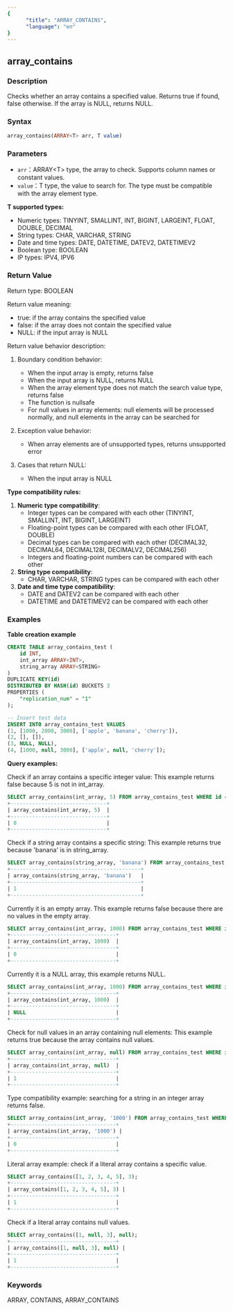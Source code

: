 ```yaml
---
{
      "title": "ARRAY_CONTAINS",
      "language": "en"
}
---
```


## array_contains

<version since="1.2.0">


</version>

### Description

Checks whether an array contains a specified value. Returns true if found, false otherwise. If the array is NULL, returns NULL.

### Syntax

```sql
array_contains(ARRAY<T> arr, T value)
```

### Parameters

- `arr`：ARRAY\<T> type, the array to check. Supports column names or constant values.
- `value`：T type, the value to search for. The type must be compatible with the array element type.

**T supported types:**
- Numeric types: TINYINT, SMALLINT, INT, BIGINT, LARGEINT, FLOAT, DOUBLE, DECIMAL
- String types: CHAR, VARCHAR, STRING
- Date and time types: DATE, DATETIME, DATEV2, DATETIMEV2
- Boolean type: BOOLEAN
- IP types: IPV4, IPV6

### Return Value

Return type: BOOLEAN

Return value meaning:
- true: if the array contains the specified value
- false: if the array does not contain the specified value
- NULL: if the input array is NULL

Return value behavior description:

1. Boundary condition behavior:
   - When the input array is empty, returns false
   - When the input array is NULL, returns NULL
   - When the array element type does not match the search value type, returns false
   - The function is nullsafe
   - For null values in array elements: null elements will be processed normally, and null elements in the array can be searched for

2. Exception value behavior:
   - When array elements are of unsupported types, returns unsupported error

3. Cases that return NULL:
   - When the input array is NULL

**Type compatibility rules:**
1. **Numeric type compatibility**:
   - Integer types can be compared with each other (TINYINT, SMALLINT, INT, BIGINT, LARGEINT)
   - Floating-point types can be compared with each other (FLOAT, DOUBLE)
   - Decimal types can be compared with each other (DECIMAL32, DECIMAL64, DECIMAL128I, DECIMALV2, DECIMAL256)
   - Integers and floating-point numbers can be compared with each other
2. **String type compatibility**:
   - CHAR, VARCHAR, STRING types can be compared with each other
3. **Date and time type compatibility**:
   - DATE and DATEV2 can be compared with each other
   - DATETIME and DATETIMEV2 can be compared with each other

### Examples

**Table creation example**
```sql
CREATE TABLE array_contains_test (
    id INT,
    int_array ARRAY<INT>,
    string_array ARRAY<STRING>
)
DUPLICATE KEY(id)
DISTRIBUTED BY HASH(id) BUCKETS 3
PROPERTIES (
    "replication_num" = "1"
);

-- Insert test data
INSERT INTO array_contains_test VALUES
(1, [1000, 2000, 3000], ['apple', 'banana', 'cherry']),
(2, [], []),
(3, NULL, NULL),
(4, [1000, null, 3000], ['apple', null, 'cherry']);
```

**Query examples:**

Check if an array contains a specific integer value: This example returns false because 5 is not in int_array.
```sql
SELECT array_contains(int_array, 5) FROM array_contains_test WHERE id = 1;
+-------------------------------+
| array_contains(int_array, 5)  |
+-------------------------------+
| 0                             |
+-------------------------------+
```

Check if a string array contains a specific string: This example returns true because 'banana' is in string_array.
```sql
SELECT array_contains(string_array, 'banana') FROM array_contains_test WHERE id = 1;
+------------------------------------------+
| array_contains(string_array, 'banana')   |
+------------------------------------------+
| 1                                        |
+------------------------------------------+
```

Currently it is an empty array. This example returns false because there are no values in the empty array.
```sql
SELECT array_contains(int_array, 1000) FROM array_contains_test WHERE id = 2;
+----------------------------------+
| array_contains(int_array, 1000)  |
+----------------------------------+
| 0                                |
+----------------------------------+
```

Currently it is a NULL array, this example returns NULL.
```sql
SELECT array_contains(int_array, 1000) FROM array_contains_test WHERE id = 3;
+----------------------------------+
| array_contains(int_array, 1000)  |
+----------------------------------+
| NULL                             |
+----------------------------------+
```

Check for null values in an array containing null elements: This example returns true because the array contains null values.
```sql
SELECT array_contains(int_array, null) FROM array_contains_test WHERE id = 4;
+----------------------------------+
| array_contains(int_array, null)  |
+----------------------------------+
| 1                                |
+----------------------------------+
```

Type compatibility example: searching for a string in an integer array returns false.
```sql
SELECT array_contains(int_array, '1000') FROM array_contains_test WHERE id = 1;
+----------------------------------+
| array_contains(int_array, '1000') |
+----------------------------------+
| 0                                |
+----------------------------------+
```

Literal array example: check if a literal array contains a specific value.
```sql
SELECT array_contains([1, 2, 3, 4, 5], 3);
+----------------------------------+
| array_contains([1, 2, 3, 4, 5], 3) |
+----------------------------------+
| 1                                |
+----------------------------------+
```

Check if a literal array contains null values.
```sql
SELECT array_contains([1, null, 3], null);
+----------------------------------+
| array_contains([1, null, 3], null) |
+----------------------------------+
| 1                                |
+----------------------------------+
```

### Keywords

ARRAY, CONTAINS, ARRAY_CONTAINS 
